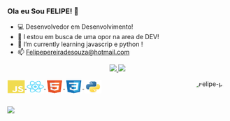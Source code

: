 ### Ola eu Sou FELIPE! 👋
- 💻 Desenvolvedor em Desenvolvimento!
- 🔭 I estou em busca de uma opor na area de DEV!
- 🌱 I’m currently learning  javascrip e python !
- 📫 Felipepereiradesouza@hotmail.com            


<div align="center">
  <a href="https://www.linkedin.com/in/felipe-souza-0089a2b2/">
  <img height="180em" src="https://github-readme-stats.vercel.app/api?username=FelipeSouza94&show_icons=true&theme=dark&include_all_commits=true&count_private=true"/>
  <img height="180em" src="https://github-readme-stats.vercel.app/api/top-langs/?username=FelipeSouza94&layout=compact&langs_count=7&theme=dark"/>
</div>
  
<div style="display: inline_block"><br>
  <img align="center" alt="Felipe-Js" height="30" width="40" src="https://raw.githubusercontent.com/devicons/devicon/master/icons/javascript/javascript-plain.svg">
  <img align="center" alt="Felipe-React" height="30" width="40" src="https://raw.githubusercontent.com/devicons/devicon/master/icons/react/react-original.svg">
  <img align="center" alt="Felipe-HTML" height="30" width="40" src="https://raw.githubusercontent.com/devicons/devicon/master/icons/html5/html5-original.svg">
  <img align="center" alt="Felipe-CSS" height="30" width="40" src="https://raw.githubusercontent.com/devicons/devicon/master/icons/css3/css3-original.svg">
  <img align="center" alt="Felipe-Python" height="30" width="40" src="https://raw.githubusercontent.com/devicons/devicon/master/icons/python/python-original.svg">
  <img align="right" alt="Felipe-pic" height="150" style="border-radius:50px;" src="https://miro.medium.com/max/610/1*Qtu65HAeHWe15YzOTUCldQ.gif">
</div>
  
  ##
  
<div>
   <a href="https://www.linkedin.com/in/rafaella-ballerini-45875016a" target="_blank"><img src="https://img.shields.io/badge/-LinkedIn-%230077B5?style=for-the-    badge&logo=linkedin&logoColor=white" target="_blank"></a> 
</div>
  
 
